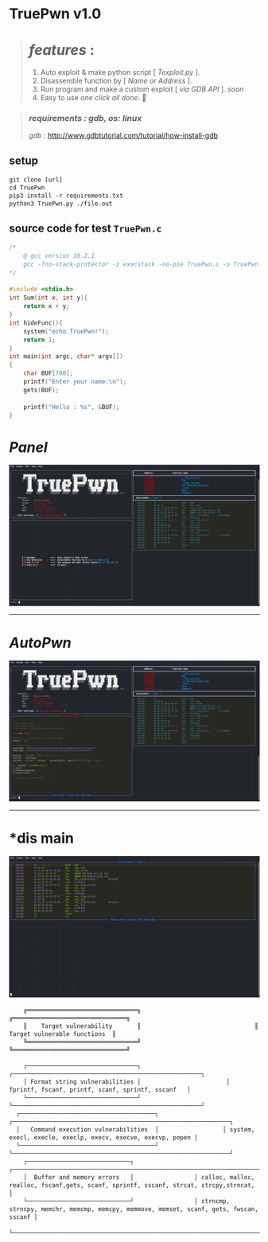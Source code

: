 # TruePwn v1.0
  ># *features* :
  >1. Auto exploit & make python script [ _Texploit.py_ ].
  >2. Disassemble function by [ _Name or Address_ ].
  >3. Run program and make a custom exploit [ _via GDB API_ ]. _soon_
  >4. Easy to use _one click all done_. 🙂

> ### _requirements  : gdb, os: linux_
> _gdb :_ http://www.gdbtutorial.com/tutorial/how-install-gdb

## setup
```
git clone [url]
cd TruePwn
pip3 install -r requirements.txt
python3 TruePwn.py ./file.out
```
## source code for test `TruePwn.c`

```c
/*
    @ gcc version 10.2.1 
	gcc -fno-stack-protector -z execstack -no-pie TruePwn.c -o TruePwn.out
*/

#include <stdio.h>
int Sum(int x, int y){
	return x + y;
}
int hideFunc(){
	system("echo TruePwn!");
	return 1;
}
int main(int argc, char* argv[])
{
	char BUF[700];
	printf("Enter your name:\n");
	gets(BUF); 

	printf("Hello : %s", &BUF);	
}
```
# *Panel*
![](img/panel.png)
___
# *AutoPwn*
![](img/AutoPwn.png)
___

# *dis main
![](img/disassemble.png)
```
    ╔═══════════════════════════════╗                        		 ╔════════════════════════════════╗
    ║    Target vulnerability       ║                       		 ║   Target vulnerable functions  ║
    ╚═══════════════════════════════╝                       		 ╚════════════════════════════════╝

    ┌───────────────────────────────┐                   	 ┌─────────────────────────────────────────────────────┐
    │ Format string vulnerabilities │                   	 │   fprintf, fscanf, printf, scanf, sprintf, sscanf   │
    └───────────────────────────────┘                   	 └─────────────────────────────────────────────────────┘
  ┌──────────────────────────────────────┐           	 	┌─────────────────────────────────────────────────────────────┐
  │   Command execution vulnerabilities  │            		│ system, execl, execle, execlp, execv, execve, execvp, popen │
  └──────────────────────────────────────┘           		└─────────────────────────────────────────────────────────────┘
    ┌─────────────────────────────┐          		┌────────────────────────────────────────────────────────────────────────────────────────┐
    │  Buffer and memory errors   │          		│ calloc, malloc, realloc, fscanf,gets, scanf, sprintf, sscanf, strcat, strcpy,strncat,  │
    └─────────────────────────────┘          		│ strncmp, strncpy, memchr, memcmp, memcpy, memmove, memset, scanf, gets, fwscan, sscanf │
                                            		└────────────────────────────────────────────────────────────────────────────────────────┘
